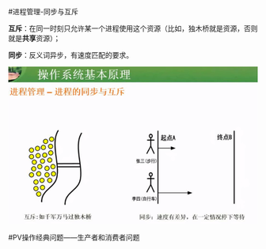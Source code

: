 #进程管理-同步与互斥

**互斥**：在同一时刻只允许某一个进程使用这个资源（比如，独木桥就是资源，否则就是**共享**资源）；

**同步**：反义词异步，有速度匹配的要求。

![](/imgs/1.3.3-1同步和互斥.png)

#PV操作经典问题——生产者和消费者问题